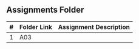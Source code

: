 ##  Assignments Folder

|   #   | Folder Link | Assignment Description |
| :---: | ----------- | ---------------------- |
|   1   |     A03     |                        |
